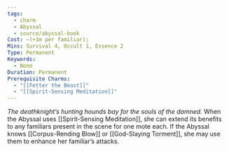 ```yaml
---
tags:
  - charm
  - Abyssal
  - source/abyssal-book
Cost: —(+1m per familiar); 
Mins: Survival 4, Occult 1, Essence 2
Type: Permanent
Keywords:
  - None
Duration: Permanent
Prerequisite Charms:
  - "[[Fetter the Beast]]"
  - "[[Spirit-Sensing Meditation]]"
---
```

*The deathknight’s hunting hounds bay for the souls of the damned.*
When the Abyssal uses [[Spirit-Sensing Meditation]], she can extend its benefits to any familiars present in the scene for one mote each.
If the Abyssal knows [[Corpus-Rending Blow]] or [[God-Slaying Torment]], she may use them to enhance her familiar’s attacks.